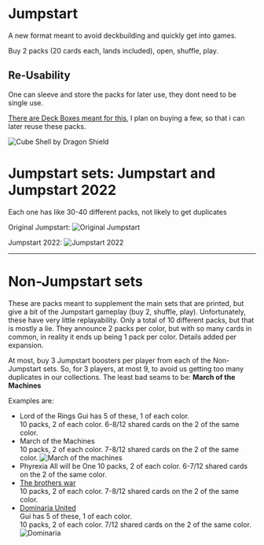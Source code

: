 # Jumpstart
A new format meant to avoid deckbuilding and quickly get into games.

Buy 2 packs (20 cards each, lands included), open, shuffle, play.

## Re-Usability
One can sleeve and store the packs for later use, they dont need to be single use.

[There are Deck Boxes meant for this](https://www.dragonshield.com/webshop/deck-boxes/404-cube-shell-forest-green.html?_gl=1*i2xlmp*_up*MQ..&gclid=EAIaIQobChMI0Ij_gKi4gAMV2RB7Ch2GxwjREAAYASABEgI8rvD_BwE), I plan on buying a few, so that i can later reuse these packs.

![Cube Shell by Dragon Shield](images/jumpstart/boxes.png)

# Jumpstart sets: Jumpstart and Jumpstart 2022
Each one has like 30-40 different packs, not likely to get duplicates

Original Jumpstart: ![Original Jumpstart](/images/jumpstart/jumpstartOG.png)

Jumpstart 2022: ![Jumpstart 2022](/images/jumpstart/jumpstart2022.png)


---
# Non-Jumpstart sets
These are packs meant to supplement the main sets that are printed, but give a bit of the Jumpstart gameplay (buy 2, shuffle, play). 
Unfortunately, these have very little replayability. Only a total of 10 different packs, but that is mostly a lie. They announce 2 packs per color, but with so many cards in common, in reality it ends up being 1 pack per color. Details added per expansion.

At most, buy 3 Jumpstart boosters per player from each of the Non-Jumpstart sets. So, for 3 players, at most 9, to avoid us getting too many duplicates in our collections. The least bad seams to be: **March of the Machines**

Examples are:
- Lord of the Rings
Gui has 5 of these, 1 of each color.  
10 packs, 2 of each color. 6-8/12 shared cards on the 2 of the same color.
- March of the Machines  
10 packs, 2 of each color. 7-8/12 shared cards on the 2 of the same color.
![March of the machines](images/jumpstart/march.png)
- Phyrexia All will be One
10 packs, 2 of each color. 6-7/12 shared cards on the 2 of the same color.
- [The brothers war ](https://mtg.fandom.com/wiki/The_Brothers%27_War/Jumpstart)  
10 packs, 2 of each color. 7-8/12 shared cards on the 2 of the same color.  
- [Dominaria United](https://mtg.fandom.com/wiki/Dominaria_United/Jumpstart)  
Gui has 5 of these, 1 of each color.  
10 packs, 2 of each color. 7/12 shared cards on the 2 of the same color.
![Dominaria](images/jumpstart/dominaria.png)